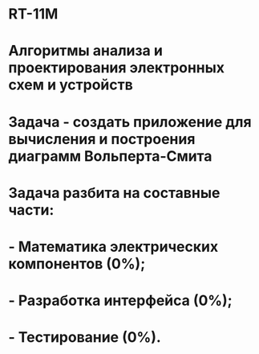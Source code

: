 # RT-11M
# Алгоритмы анализа и проектирования электронных схем и устройств
# Задача - создать приложение для вычисления и построения диаграмм Вольперта-Смита 
# Задача разбита на составные части: 
# - Математика электрических компонентов (0%);
# - Разработка интерфейса (0%);
# - Тестирование (0%).
